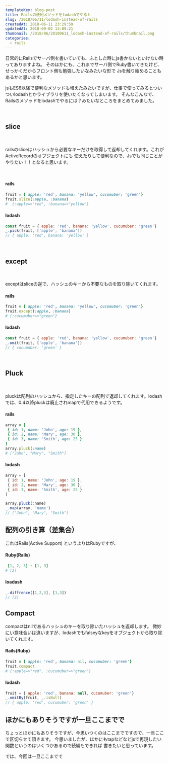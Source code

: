```yaml
---
templateKey: blog-post
title: Railsの便利メソッドをlodashでやると
slug: /2018/06/11/lodash-instead-of-rails
createdAt: 2018-06-11 23:29:59
updatedAt: 2018-09-02 13:09:21
thumbnail: /2018/06/20180611_lodash-instead-of-rails/thumbnail.png
categories:
  - rails
---
```


日常的にRailsでサーバ側を書いていても、ふとした時にjs書かないといけない時ってありますよね。
そのほかにも、これまでサーバ側でRuby書いてきたけど、せっかくだからフロント側も勉強したいなみたいな形で
Jsを触り始めることもあるかと思います。

jsもES6以降で便利なメソッドも増えたみたいですが、仕事で使ってみるとついついlodashとかライブラリを使いたくなってしまいます。
そんなこんなで、Railsのメソッドをlodashでやるには？みたいなところをまとめてみました。

&nbsp;

<div class="adsense"></div>
<h2>slice</h2>
&nbsp;

railsのsliceはハッシュから必要なキーだけを取得して返却してくれます。これがActiveRecordのオブジェクトにも
使えたりして便利なので、Jsでも同じことがやりたい！！となると思います。

&nbsp;
<h4>rails</h4>

```ruby
fruit = { apple: 'red', banana: 'yellow', cucumuber: 'green'}
fruit.slice(:apple, :banana)
#  {:apple=>"red", :banana=>"yellow"}

```

<h4>lodash</h4>

```javascript
const fruit = { apple: 'red', banana: 'yellow', cucumuber: 'green'}
_.pick(fruit, ['apple', 'banana'])
// { apple: 'red', banana: 'yellow' }

```
&nbsp;
<h2>except</h2>
&nbsp;

exceptはsliceの逆で、ハッシュのキーから不要なものを取り除いてくれます。
<h4>rails</h4>

```ruby
fruit = { apple: 'red', banana: 'yellow', cucumuber: 'green'}
fruit.except(:apple, :banana)
# {:cucumuber=>"green"}

```

<h4>lodash</h4>

```javascript
const fruit = { apple: 'red', banana: 'yellow', cucumuber: 'green'}
_.omit(fruit, ['apple', 'banana'])
// { cucumuber: 'green' }

```
&nbsp;
<h2>Pluck</h2>
&nbsp;

pluckは配列のハッシュから、指定したキーの配列で返却してくれます。lodashでは、0.4以降pluckは廃止されmapで代用できるようです。
<h4>rails</h4>

```ruby
array = [
 { id: 1, name: 'John', age: 19 },
 { id: 2, name: 'Mary', age: 30 },
 { id: 3, name: 'Smith', age: 25 }
]
array.pluck(:name)
# ["John", "Mary", "Smith"]

```

<h4>lodash</h4>

```javascript
array = [
 { id: 1, name: 'John', age: 19 },
 { id: 2, name: 'Mary', age: 30 },
 { id: 3, name: 'Smith', age: 25 }
]

array.pluck(:name)
_.map(array, 'name')
// ["John", "Mary", "Smith"]

```

<h2>配列の引き算（差集合）</h2>

これはRails(Active Support) というよりはRubyですが、
<h4>Ruby(Rails)</h4>

```ruby
 [1, 2, 3] - [1, 3]
# [2]

```

<h4>loadash</h4>

```javascript
_.diffrence([1,2,3], [1,3])
// [2]

```

<h2>Compact</h2>

compactはnilであるハッシュのキーを取り除いたハッシュを返却します。
微妙にい意味合いは違いますが、lodashでもfalseyなkeyをオブジェクトから取り除いてくれます。

<h4>Rails(Ruby)</h4>

```ruby
fruit = { apple: 'red', banana: nil, cucumuber: 'green'}
fruit.compact
# {:apple=>"red", :cucumuber=>"green"}

```

<h4>lodash</h4>

```javascript
fruit = { apple: 'red', banana: null, cucumuber: 'green'}
_.omitBy(fruit, _.isNull)
// { apple: 'red', cucumuber: 'green' }

```

<h2>ほかにもありそうですが一旦ここまでで</h2>

ちょっとほかにもありそうですが、今思いつくのはここまでですので、一旦ここで区切らせて頂きます。
今思いましたが、ほかにもtapなどなどjsで再現したい関数というのはいくつかあるので続編もできれば
書きたいと思っています。

では、今回は一旦ここまでで

<div class="after-article"></div>
